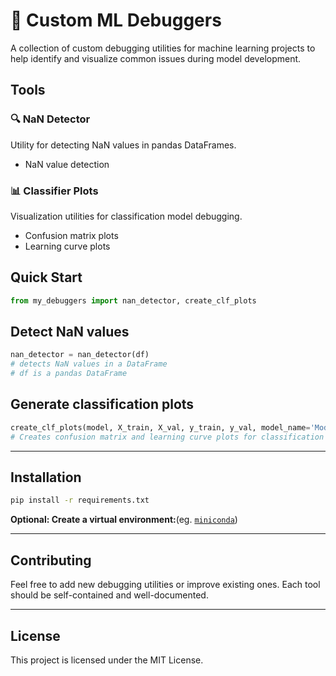 
# 🐞 Custom ML Debuggers

A collection of custom debugging utilities for machine learning projects to help identify and visualize common issues during model development.

## Tools

### 🔍 NaN Detector
Utility for detecting NaN values in pandas DataFrames.
- NaN value detection

### 📊 Classifier Plots
Visualization utilities for classification model debugging.
- Confusion matrix plots
- Learning curve plots
## Quick Start

```python
from my_debuggers import nan_detector, create_clf_plots
```
## Detect NaN values
```python
nan_detector = nan_detector(df)
# detects NaN values in a DataFrame
# df is a pandas DataFrame
```

## Generate classification plots
```python
create_clf_plots(model, X_train, X_val, y_train, y_val, model_name='Model', y_pred=None)
# Creates confusion matrix and learning curve plots for classification models
```
---
## Installation

```bash
pip install -r requirements.txt
```

**Optional: Create a virtual environment:**(eg. [`miniconda`](https://www.anaconda.com/docs/getting-started/miniconda/install))

---
## Contributing

Feel free to add new debugging utilities or improve existing ones. Each tool should be self-contained and well-documented.

---
## License
This project is licensed under the MIT License.